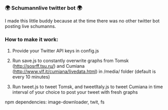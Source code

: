 ### 🌍 Schumannlive twitter bot 🌍

I made this little buddy because at the time there was no other twitter bot posting live schumanns.

### How to make it work:

1. Provide your Twitter API keys in config.js 

2. Run save.js to constantly overwrite graphs from Tomsk (http://sosrff.tsu.ru/) and Cumiana (http://www.vlf.it/cumiana/livedata.html) in /media/ folder (default is every 10 minutes)

3. Run tweet.js to tweet Tomsk, and tweetItaly.js to tweet Cumiana in time interval of your choice to post your tweet with fresh graphs

npm dependencies: image-downloader, twit, fs



